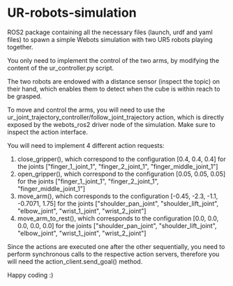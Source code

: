 # UR-robots-simulation
ROS2 package containing all the necessary files (launch, urdf and yaml files) to spawn a simple Webots simulation with two UR5 robots playing together. 

You only need to implement the control of the two arms, by modifying the content of the 
ur_controller.py script.

The two robots are endowed with a distance sensor (inspect the topic) on their hand, which enables them to detect when the cube is within reach to be grasped.

To move and control the arms, you will need to use the ur_joint_trajectory_controller/follow_joint_trajectory action, which is directly exposed by the webots_ros2 driver node of the simulation. Make sure to inspect the action interface.

You will need to implement 4 different action requests:
1) close_gripper(), which correspond to the configuration [0.4, 0.4, 0.4] for the joints ["finger_1_joint_1", "finger_2_joint_1", "finger_middle_joint_1"]
2) open_gripper(), which correspond to the configuration [0.05, 0.05, 0.05] for the joints ["finger_1_joint_1", "finger_2_joint_1", "finger_middle_joint_1"]
3) move_arm(), which corresponds to the configuration [-0.45, -2.3, -1.1, -0.7071, 1.75] for the joints ["shoulder_pan_joint", "shoulder_lift_joint", "elbow_joint", "wrist_1_joint", "wrist_2_joint"]
4) move_arm_to_rest(), which corresponds to the configuration [0.0, 0.0, 0.0, 0.0, 0.0] for the joints ["shoulder_pan_joint", "shoulder_lift_joint", "elbow_joint", "wrist_1_joint", "wrist_2_joint"]

Since the actions are executed one after the other sequentially, you need to perform synchronous calls to the respective action servers, therefore you will need the action_client.send_goal() method.

Happy coding :)
